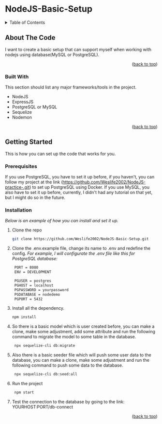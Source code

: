 # NodeJS-Basic-Setup

<!-- TABLE OF CONTENTS -->
<details>
  <summary>Table of Contents</summary>
  <ol>
    <li>
      <a href="#about-the-test">About The Code</a>
      <ul>
        <li><a href="#built-with">Built With</a></li>
      </ul>
    </li>
    <li>
      <a href="#getting-started">Getting Started</a>
      <ul>
        <li><a href="#prerequisites">Prerequisites</a></li>
        <li><a href="#installation">Installation</a></li>
      </ul>
    </li>
  </ol>
</details>

<!-- ABOUT THE CODE -->
## About The Code

I want to create a basic setup that can support myself when working with nodejs using database(MySQL or PostgreSQL).

<p align="right">(<a href="#top">back to top</a>)</p>

### Built With

This section should list any major frameworks/tools in the project.

* NodeJS
* ExpressJS 
* PostgreSQL or MySQL
* Sequelize
* Nodemon

<p align="right">(<a href="#top">back to top</a>)</p>

<!-- GETTING STARTED -->
## Getting Started

This is how you can set up the code that works for you.

### Prerequisites

If you use PostgreSQL, you have to set it up before, if you haven't, you can follow my project at the link (https://github.com/Weslife2002/NodeJS-practice-.git) to set up PostgreSQL using Docker.
If you use MySQL, you also have to set it up before, currently, I didn't had any tutorial on that yet, but I might do so in the future.

### Installation

_Below is an example of how you can install and set it up._

1. Clone the repo
   ```sh
   git clone https://github.com/Weslife2002/NodeJS-Basic-Setup.git
   ```
2. Clone the .env.example file, change its name to .env and redefine the config.
_For example, I will configurate the .env file like this for PostgreSQL database:_ 

   ```sh
    PORT = 8080
    ENV = DEVELOPMENT

    PGUSER = postgres
    PGHOST = localhost
    PGPASSWORD = yourpassword
    PGDATABASE = nodedemo
    PGPORT = 5432
   ```

3. Install all the dependency.
   ```sh
   npm install
   ```

4. So there is a basic model which is user created before, you can make a clone, make some adjustment, add some attribute and run the following command to migrate the model to some table in the database.
   ```sh
    npx sequelize-cli db:migrate
   ```
5. Also there is a basic seeder file which will push some user data to the database, you can make a clone, make some adjustment and run the following command to push some data to the database.
   ```sh
    npx sequelize-cli db:seed:all
   ```

6. Run the project
   ```sh
    npm start
   ```

7. Test the connection to the database by going to the link:    YOURHOST:PORT/db-connect

<p align="right">(<a href="#top">back to top</a>)</p>
